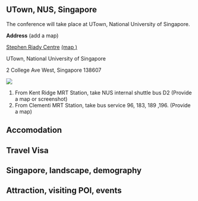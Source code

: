  
## UTown, NUS, Singapore

The conference will take place at UTown, National University of Singapore.

**Address** (add a map)

<u>Stephen Riady Centre</u> [(map <span class="typcn typcn-location"></span>)](https://maps.app.goo.gl/ogqN3thEiQ7JnCKR9)

UTown, National University of Singapore

2 College Ave West, Singapore 138607

<img src="/img/drawing_utown-2.png" />


1. From Kent Ridge MRT Station, take NUS internal shuttle bus D2 (Provide a map or screenshot)
2. From Clementi MRT Station, take bus service 96, 183, 189 ,196. (Provide a map)





## Accomodation



## Travel Visa




## Singapore, landscape, demography

## Attraction, visiting POI, events

